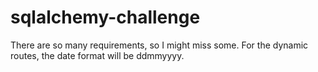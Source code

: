 # sqlalchemy-challenge
There are so many requirements, so I might miss some.
For the dynamic routes, the date format will be ddmmyyyy.